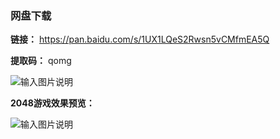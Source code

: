 ### 网盘下载

**链接：** https://pan.baidu.com/s/1UX1LQeS2Rwsn5vCMfmEA5Q 

**提取码：** qomg

![输入图片说明](https://images.gitee.com/uploads/images/2020/0820/115326_32002e93_7785827.jpeg "图怪兽_6019894cc394ad904689234b6cf6b4c7_99096.jpg")

 **2048游戏效果预览：** 

![输入图片说明](https://images.gitee.com/uploads/images/2020/0805/213221_84c71862_7785827.png "1.png")